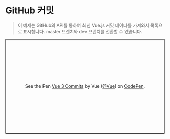 # GitHub 커밋

> 이 예제는 GitHub의 API를 통하여 최신 Vue.js 커밋 데이터를 가져와서 목록으로 표시합니다. master 브랜치와 dev 브랜치를 전환할 수 있습니다.

<p class="codepen" data-height="300" data-theme-id="39028" data-default-tab="js,result" data-user="Vue" data-slug-hash="RwaWmzY" data-preview="true" data-editable="true" style="height: 300px; box-sizing: border-box; display: flex; align-items: center; justify-content: center; border: 2px solid; margin: 1em 0; padding: 1em;" data-pen-title="Vue 3 Commits">   <span>See the Pen <a href="https://codepen.io/team/Vue/pen/RwaWmzY">   Vue 3 Commits</a> by Vue (<a href="https://codepen.io/Vue">@Vue</a>)   on <a href="https://codepen.io">CodePen</a>.</span> </p> <script async="" src="https://static.codepen.io/assets/embed/ei.js"></script>
